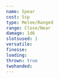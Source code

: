 ```yaml
---
name: Spear
cost: 5sp
type: Melee/Ranged
range: Close/Near
damage: 1d6
slotsused: 1
versatile: 
finesse: 
loading: 
thrown: true
twohanded:
---
```

